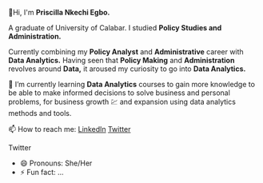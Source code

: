 👋Hi, I'm **Priscilla Nkechi Egbo.**  

A graduate of University of Calabar.
I studied **Policy Studies and Administration.**

Currently combining my **Policy Analyst** and 
**Administrative** career with **Data Analytics.** Having 
seen that **Policy Making** and **Administration** 
revolves around **Data,** it aroused my curiosity
to go into **Data Analytics.**

🌱 I’m currently learning **Data Analytics** courses
to gain more knowledge to be able to make informed 
decisions to solve business and personal problems, 
for business growth 💹 and expansion using data 
analytics methods and tools.

📫 How to reach me: [LinkedIn](https://www.linkedin.com/in/priscilla-nkechi-egbo-57bb39267)
[Twitter](https://twitter.com/PriscillaNkechi?t=nRr6R3KTuu5uNrhmoXC_Kg&s=08)

Twitter

- 😄 Pronouns: She/Her
- ⚡ Fun fact: ...

<!---
PriscillaNkechi/PriscillaNkechi is a ✨ special ✨ repository because its `README.md` (this file) appears on your GitHub profile.
You can click the Preview link to take a look at your changes.
--->
